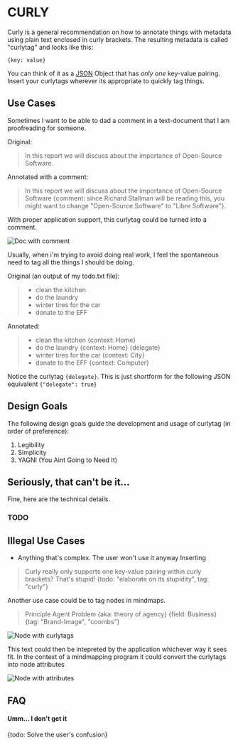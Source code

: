 # CURLY

Curly is a general recommendation on how to annotate things with metadata using plain text enclosed in curly brackets. The resulting metadata is called "curlytag" and looks like this:

```
{key: value}

```

You can think of it as a [JSON](http://json.org/) Object that has *only one* key-value pairing. Insert your curlytags wherever its appropriate to quickly tag things.

## Use Cases

Sometimes I want to be able to dad a comment in a text-document that I am proofreading for someone.

Original:

> In this report we will discuss about the importance of Open-Source Software.

Annotated with a comment:

> In this report we will discuss about the importance of Open-Source Software {comment: since Richard Stallman will be reading this, you might want to change "Open-Source Software" to "Libre Software"}.

With proper application support, this curlytag could be turned into a comment.

![Doc with comment](https://cip.li/res/curly_oss_comment.png)

Usually, when i'm trying to avoid doing real work, I feel the spontaneous need to tag all the things I should be doing.

Original (an output of my todo.txt file):

> - clean the kitchen
> - do the laundry
> - winter tires for the car
> - donate to the EFF

Annotated:

> - clean the kitchen {context: Home}
> - do the laundry {context: Home} {delegate}
> - winter tires for the car {context: City}
> - donate to the EFF {context: Computer}

Notice the curlytag `{delegate}`. This is just shortform for the following JSON equivalent `{"delegate": true}`

## Design Goals

The following design goals guide the development and usage of curlytag (in order of preference):

1. Legibility
2. Simplicity
3. YAGNI (You Aint Going to Need It)

## Seriously, that can't be it...

Fine, here are the technical details.

### TODO

## Illegal Use Cases

- Anything that's complex. The user won't use it anyway
Inserting
> Curly really only supports one key-value pairing within curly brackets? That's stupid! {todo: "elaborate on its stupidity", tag: "curly"}

Another use case could be to tag nodes in mindmaps.

> Principle Agent Problem {aka: theory of agency} {field: Business} {tag: "Brand-Image", "coombs"}

![Node with curlytags]()

This text could then be intepreted by the application whichever way it sees fit. In the context of a mindmapping program it could convert the curlytags into node attributes

![Node with attributes]()

## FAQ

#### Umm... I don't get it

{todo: Solve the user's confusion}
